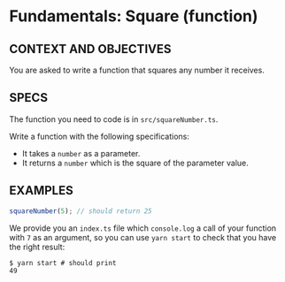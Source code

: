 # Fundamentals: Square (function)

## CONTEXT AND OBJECTIVES

You are asked to write a function that squares any number it receives.

## SPECS

The function you need to code is in `src/squareNumber.ts`.

Write a function with the following specifications:

- It takes a `number` as a parameter.
- It returns a `number` which is the square of the parameter value.

## EXAMPLES

```js
squareNumber(5); // should return 25
```

We provide you an `index.ts` file which `console.log` a call of your function with `7` as an argument, so you can use `yarn start` to check that you have the right result:

```shell-session
$ yarn start # should print
49
```
